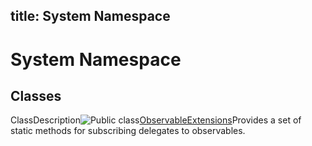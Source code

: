 title: System Namespace
---
# System Namespace

## Classes

ClassDescription![Public class](https://reactiveui.net/assets/img/Hh212009.pubclass(en-us,VS.103).gif "Public class")[ObservableExtensions](../ObservableExtensions/ObservableExtensions.md)Provides a set of static methods for subscribing delegates to observables.
